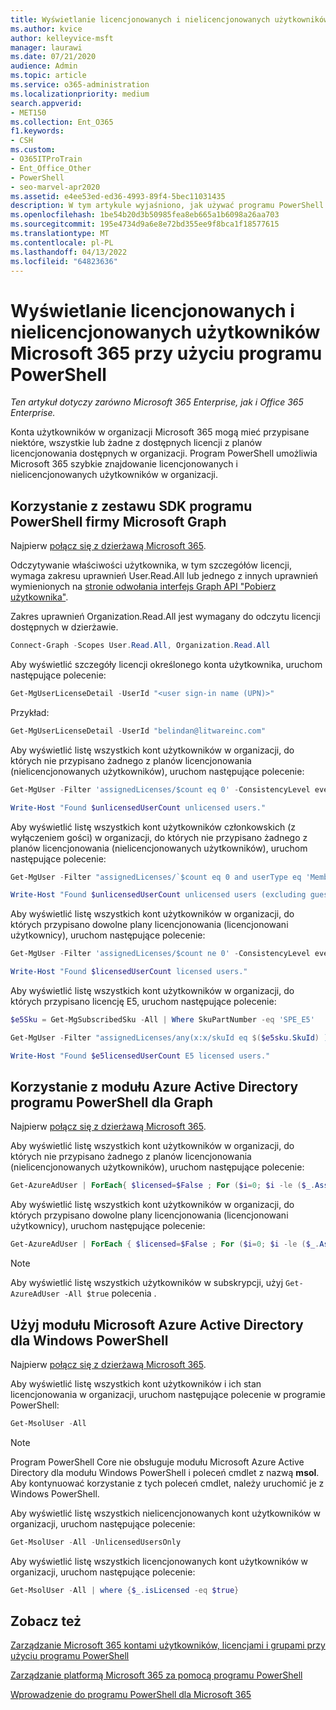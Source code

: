```yaml
---
title: Wyświetlanie licencjonowanych i nielicencjonowanych użytkowników Microsoft 365 przy użyciu programu PowerShell
ms.author: kvice
author: kelleyvice-msft
manager: laurawi
ms.date: 07/21/2020
audience: Admin
ms.topic: article
ms.service: o365-administration
ms.localizationpriority: medium
search.appverid:
- MET150
ms.collection: Ent_O365
f1.keywords:
- CSH
ms.custom:
- O365ITProTrain
- Ent_Office_Other
- PowerShell
- seo-marvel-apr2020
ms.assetid: e4ee53ed-ed36-4993-89f4-5bec11031435
description: W tym artykule wyjaśniono, jak używać programu PowerShell do wyświetlania licencjonowanych i nielicencjonowanych kont użytkowników Microsoft 365.
ms.openlocfilehash: 1be54b20d3b50985fea8eb665a1b6098a26aa703
ms.sourcegitcommit: 195e4734d9a6e8e72bd355ee9f8bca1f18577615
ms.translationtype: MT
ms.contentlocale: pl-PL
ms.lasthandoff: 04/13/2022
ms.locfileid: "64823636"
---
```

# <a name="view-licensed-and-unlicensed-microsoft-365-users-with-powershell"></a>Wyświetlanie licencjonowanych i nielicencjonowanych użytkowników Microsoft 365 przy użyciu programu PowerShell

*Ten artykuł dotyczy zarówno Microsoft 365 Enterprise, jak i Office 365 Enterprise.*

Konta użytkowników w organizacji Microsoft 365 mogą mieć przypisane niektóre, wszystkie lub żadne z dostępnych licencji z planów licencjonowania dostępnych w organizacji. Program PowerShell umożliwia Microsoft 365 szybkie znajdowanie licencjonowanych i nielicencjonowanych użytkowników w organizacji.

## <a name="use-the-microsoft-graph-powershell-sdk"></a>Korzystanie z zestawu SDK programu PowerShell firmy Microsoft Graph

Najpierw [połącz się z dzierżawą Microsoft 365](/graph/powershell/get-started#authentication).

Odczytywanie właściwości użytkownika, w tym szczegółów licencji, wymaga zakresu uprawnień User.Read.All lub jednego z innych uprawnień wymienionych na [stronie odwołania interfejs Graph API "Pobierz użytkownika"](/graph/api/user-get).

Zakres uprawnień Organization.Read.All jest wymagany do odczytu licencji dostępnych w dzierżawie.

```powershell
Connect-Graph -Scopes User.Read.All, Organization.Read.All
```

Aby wyświetlić szczegóły licencji określonego konta użytkownika, uruchom następujące polecenie:
  
```powershell
Get-MgUserLicenseDetail -UserId "<user sign-in name (UPN)>"
```

Przykład:

```powershell
Get-MgUserLicenseDetail -UserId "belindan@litwareinc.com"
```

Aby wyświetlić listę wszystkich kont użytkowników w organizacji, do których nie przypisano żadnego z planów licencjonowania (nielicencjonowanych użytkowników), uruchom następujące polecenie:
  
```powershell
Get-MgUser -Filter 'assignedLicenses/$count eq 0' -ConsistencyLevel eventual -CountVariable unlicensedUserCount -All

Write-Host "Found $unlicensedUserCount unlicensed users."
```

Aby wyświetlić listę wszystkich kont użytkowników członkowskich (z wyłączeniem gości) w organizacji, do których nie przypisano żadnego z planów licencjonowania (nielicencjonowanych użytkowników), uruchom następujące polecenie:
  
```powershell
Get-MgUser -Filter "assignedLicenses/`$count eq 0 and userType eq 'Member'" -ConsistencyLevel eventual -CountVariable unlicensedUserCount -All

Write-Host "Found $unlicensedUserCount unlicensed users (excluding guests)."
```

Aby wyświetlić listę wszystkich kont użytkowników w organizacji, do których przypisano dowolne plany licencjonowania (licencjonowani użytkownicy), uruchom następujące polecenie:
  
```powershell
Get-MgUser -Filter 'assignedLicenses/$count ne 0' -ConsistencyLevel eventual -CountVariable licensedUserCount -All -Select UserPrincipalName,DisplayName,AssignedLicenses | Format-Table -Property UserPrincipalName,DisplayName,AssignedLicenses

Write-Host "Found $licensedUserCount licensed users."
```

Aby wyświetlić listę wszystkich kont użytkowników w organizacji, do których przypisano licencję E5, uruchom następujące polecenie:

```powershell
$e5Sku = Get-MgSubscribedSku -All | Where SkuPartNumber -eq 'SPE_E5'

Get-MgUser -Filter "assignedLicenses/any(x:x/skuId eq $($e5sku.SkuId) )" -ConsistencyLevel eventual -CountVariable e5licensedUserCount -All

Write-Host "Found $e5licensedUserCount E5 licensed users."
```

## <a name="use-the-azure-active-directory-powershell-for-graph-module"></a>Korzystanie z modułu Azure Active Directory programu PowerShell dla Graph

Najpierw [połącz się z dzierżawą Microsoft 365](connect-to-microsoft-365-powershell.md#connect-with-the-azure-active-directory-powershell-for-graph-module).
 
Aby wyświetlić listę wszystkich kont użytkowników w organizacji, do których nie przypisano żadnego z planów licencjonowania (nielicencjonowanych użytkowników), uruchom następujące polecenie:
  
```powershell
Get-AzureAdUser | ForEach{ $licensed=$False ; For ($i=0; $i -le ($_.AssignedLicenses | Measure).Count ; $i++) { If( [string]::IsNullOrEmpty(  $_.AssignedLicenses[$i].SkuId ) -ne $True) { $licensed=$true } } ; If( $licensed -eq $false) { Write-Host $_.UserPrincipalName} }
```

Aby wyświetlić listę wszystkich kont użytkowników w organizacji, do których przypisano dowolne plany licencjonowania (licencjonowani użytkownicy), uruchom następujące polecenie:
  
```powershell
Get-AzureAdUser | ForEach { $licensed=$False ; For ($i=0; $i -le ($_.AssignedLicenses | Measure).Count ; $i++) { If( [string]::IsNullOrEmpty(  $_.AssignedLicenses[$i].SkuId ) -ne $True) { $licensed=$true } } ; If( $licensed -eq $true) { Write-Host $_.UserPrincipalName} }
```

>[!Note]
>Aby wyświetlić listę wszystkich użytkowników w subskrypcji, użyj `Get-AzureAdUser -All $true` polecenia .
>

## <a name="use-the-microsoft-azure-active-directory-module-for-windows-powershell"></a>Użyj modułu Microsoft Azure Active Directory dla Windows PowerShell

Najpierw [połącz się z dzierżawą Microsoft 365](connect-to-microsoft-365-powershell.md#connect-with-the-microsoft-azure-active-directory-module-for-windows-powershell).

Aby wyświetlić listę wszystkich kont użytkowników i ich stan licencjonowania w organizacji, uruchom następujące polecenie w programie PowerShell:
  
```powershell
Get-MsolUser -All
```

>[!Note]
>Program PowerShell Core nie obsługuje modułu Microsoft Azure Active Directory dla modułu Windows PowerShell i poleceń cmdlet z nazwą **msol**. Aby kontynuować korzystanie z tych poleceń cmdlet, należy uruchomić je z Windows PowerShell.
>

Aby wyświetlić listę wszystkich nielicencjonowanych kont użytkowników w organizacji, uruchom następujące polecenie:
  
```powershell
Get-MsolUser -All -UnlicensedUsersOnly
```

Aby wyświetlić listę wszystkich licencjonowanych kont użytkowników w organizacji, uruchom następujące polecenie:
  
```powershell
Get-MsolUser -All | where {$_.isLicensed -eq $true}
```

## <a name="see-also"></a>Zobacz też

[Zarządzanie Microsoft 365 kontami użytkowników, licencjami i grupami przy użyciu programu PowerShell](manage-user-accounts-and-licenses-with-microsoft-365-powershell.md)
  
[Zarządzanie platformą Microsoft 365 za pomocą programu PowerShell](manage-microsoft-365-with-microsoft-365-powershell.md)
  
[Wprowadzenie do programu PowerShell dla Microsoft 365](getting-started-with-microsoft-365-powershell.md)
